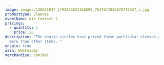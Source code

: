 ```yaml
---
image: images/128551047_1793225524168695_7647873016070742657_n.jpg
producttype: Sleeves
eventName: Air Comiket 2
pricings:
  - quantity: 1
    price: 28
description: "The doujin circles have priced these particular sleeves a little
  more than other items. "
onsale: true
asin: WGSFoxpmy
merchandise: comiket
---
```

